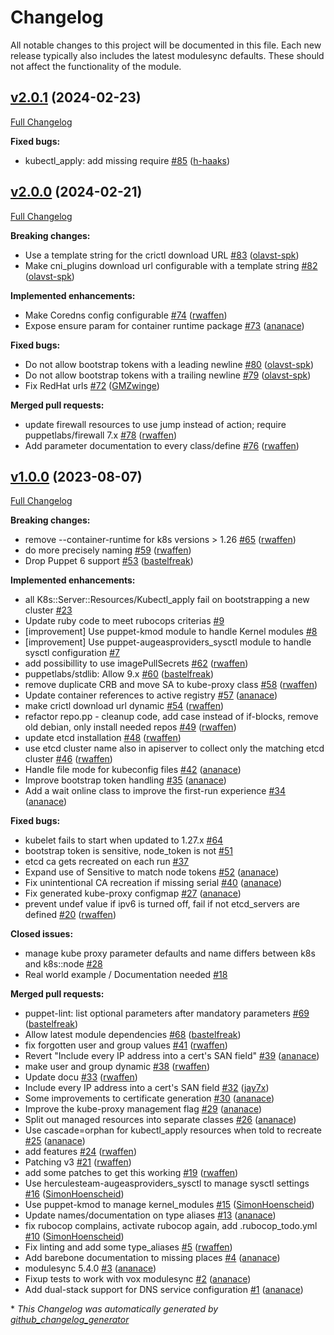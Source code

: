 # Changelog

All notable changes to this project will be documented in this file.
Each new release typically also includes the latest modulesync defaults.
These should not affect the functionality of the module.

## [v2.0.1](https://github.com/voxpupuli/puppet-k8s/tree/v2.0.1) (2024-02-23)

[Full Changelog](https://github.com/voxpupuli/puppet-k8s/compare/v2.0.0...v2.0.1)

**Fixed bugs:**

- kubectl\_apply: add missing require [\#85](https://github.com/voxpupuli/puppet-k8s/pull/85) ([h-haaks](https://github.com/h-haaks))

## [v2.0.0](https://github.com/voxpupuli/puppet-k8s/tree/v2.0.0) (2024-02-21)

[Full Changelog](https://github.com/voxpupuli/puppet-k8s/compare/v1.0.0...v2.0.0)

**Breaking changes:**

- Use a template string for the crictl download URL [\#83](https://github.com/voxpupuli/puppet-k8s/pull/83) ([olavst-spk](https://github.com/olavst-spk))
- Make cni\_plugins download url configurable with a template string [\#82](https://github.com/voxpupuli/puppet-k8s/pull/82) ([olavst-spk](https://github.com/olavst-spk))

**Implemented enhancements:**

- Make Coredns config configurable [\#74](https://github.com/voxpupuli/puppet-k8s/pull/74) ([rwaffen](https://github.com/rwaffen))
- Expose ensure param for container runtime package [\#73](https://github.com/voxpupuli/puppet-k8s/pull/73) ([ananace](https://github.com/ananace))

**Fixed bugs:**

- Do not allow bootstrap tokens with a leading newline [\#80](https://github.com/voxpupuli/puppet-k8s/pull/80) ([olavst-spk](https://github.com/olavst-spk))
- Do not allow bootstrap tokens with a trailing newline [\#79](https://github.com/voxpupuli/puppet-k8s/pull/79) ([olavst-spk](https://github.com/olavst-spk))
- Fix RedHat urls [\#72](https://github.com/voxpupuli/puppet-k8s/pull/72) ([GMZwinge](https://github.com/GMZwinge))

**Merged pull requests:**

- update firewall resources to use jump instead of action; require puppetlabs/firewall 7.x [\#78](https://github.com/voxpupuli/puppet-k8s/pull/78) ([rwaffen](https://github.com/rwaffen))
- Add parameter documentation to every class/define [\#76](https://github.com/voxpupuli/puppet-k8s/pull/76) ([rwaffen](https://github.com/rwaffen))

## [v1.0.0](https://github.com/voxpupuli/puppet-k8s/tree/v1.0.0) (2023-08-07)

[Full Changelog](https://github.com/voxpupuli/puppet-k8s/compare/015d6134ae3d9b40ca539c9439a0de79374bc27a...v1.0.0)

**Breaking changes:**

- remove --container-runtime for k8s versions \> 1.26 [\#65](https://github.com/voxpupuli/puppet-k8s/pull/65) ([rwaffen](https://github.com/rwaffen))
- do more precisely naming [\#59](https://github.com/voxpupuli/puppet-k8s/pull/59) ([rwaffen](https://github.com/rwaffen))
- Drop Puppet 6 support [\#53](https://github.com/voxpupuli/puppet-k8s/pull/53) ([bastelfreak](https://github.com/bastelfreak))

**Implemented enhancements:**

- all K8s::Server::Resources/Kubectl\_apply fail on bootstrapping a new cluster [\#23](https://github.com/voxpupuli/puppet-k8s/issues/23)
- Update ruby code to meet rubocops criterias [\#9](https://github.com/voxpupuli/puppet-k8s/issues/9)
- \[improvement\] Use puppet-kmod module to handle Kernel modules [\#8](https://github.com/voxpupuli/puppet-k8s/issues/8)
- \[improvement\] Use puppet-augeasproviders\_sysctl module to handle sysctl configuration [\#7](https://github.com/voxpupuli/puppet-k8s/issues/7)
- add possibillity to use imagePullSecrets [\#62](https://github.com/voxpupuli/puppet-k8s/pull/62) ([rwaffen](https://github.com/rwaffen))
- puppetlabs/stdlib: Allow 9.x [\#60](https://github.com/voxpupuli/puppet-k8s/pull/60) ([bastelfreak](https://github.com/bastelfreak))
- remove duplicate CRB and move SA to kube-proxy class [\#58](https://github.com/voxpupuli/puppet-k8s/pull/58) ([rwaffen](https://github.com/rwaffen))
- Update container references to active registry [\#57](https://github.com/voxpupuli/puppet-k8s/pull/57) ([ananace](https://github.com/ananace))
- make crictl download url dynamic [\#54](https://github.com/voxpupuli/puppet-k8s/pull/54) ([rwaffen](https://github.com/rwaffen))
- refactor repo.pp - cleanup code, add case instead of if-blocks, remove old debian, only install needed repos [\#49](https://github.com/voxpupuli/puppet-k8s/pull/49) ([rwaffen](https://github.com/rwaffen))
- update etcd installation [\#48](https://github.com/voxpupuli/puppet-k8s/pull/48) ([rwaffen](https://github.com/rwaffen))
- use etcd cluster name also in apiserver to collect only the matching etcd cluster [\#46](https://github.com/voxpupuli/puppet-k8s/pull/46) ([rwaffen](https://github.com/rwaffen))
- Handle file mode for kubeconfig files [\#42](https://github.com/voxpupuli/puppet-k8s/pull/42) ([ananace](https://github.com/ananace))
- Improve bootstrap token handling [\#35](https://github.com/voxpupuli/puppet-k8s/pull/35) ([ananace](https://github.com/ananace))
- Add a wait online class to improve the first-run experience [\#34](https://github.com/voxpupuli/puppet-k8s/pull/34) ([ananace](https://github.com/ananace))

**Fixed bugs:**

- kubelet fails to start when updated to 1.27.x [\#64](https://github.com/voxpupuli/puppet-k8s/issues/64)
- bootstrap token is sensitive, node\_token is not [\#51](https://github.com/voxpupuli/puppet-k8s/issues/51)
- etcd ca gets recreated on each run [\#37](https://github.com/voxpupuli/puppet-k8s/issues/37)
- Expand use of Sensitive to match node tokens [\#52](https://github.com/voxpupuli/puppet-k8s/pull/52) ([ananace](https://github.com/ananace))
- Fix unintentional CA recreation if missing serial [\#40](https://github.com/voxpupuli/puppet-k8s/pull/40) ([ananace](https://github.com/ananace))
- Fix generated kube-proxy configmap [\#27](https://github.com/voxpupuli/puppet-k8s/pull/27) ([ananace](https://github.com/ananace))
- prevent undef value if ipv6 is turned off, fail if not etcd\_servers are defined [\#20](https://github.com/voxpupuli/puppet-k8s/pull/20) ([rwaffen](https://github.com/rwaffen))

**Closed issues:**

- manage kube proxy parameter defaults and name differs between k8s and k8s::node [\#28](https://github.com/voxpupuli/puppet-k8s/issues/28)
- Real world example / Documentation needed [\#18](https://github.com/voxpupuli/puppet-k8s/issues/18)

**Merged pull requests:**

- puppet-lint: list optional parameters after mandatory parameters [\#69](https://github.com/voxpupuli/puppet-k8s/pull/69) ([bastelfreak](https://github.com/bastelfreak))
- Allow latest module dependencies [\#68](https://github.com/voxpupuli/puppet-k8s/pull/68) ([bastelfreak](https://github.com/bastelfreak))
- fix forgotten user and group values [\#41](https://github.com/voxpupuli/puppet-k8s/pull/41) ([rwaffen](https://github.com/rwaffen))
- Revert "Include every IP address into a cert's SAN field" [\#39](https://github.com/voxpupuli/puppet-k8s/pull/39) ([ananace](https://github.com/ananace))
- make user and group dynamic [\#38](https://github.com/voxpupuli/puppet-k8s/pull/38) ([rwaffen](https://github.com/rwaffen))
- Update docu [\#33](https://github.com/voxpupuli/puppet-k8s/pull/33) ([rwaffen](https://github.com/rwaffen))
- Include every IP address into a cert's SAN field [\#32](https://github.com/voxpupuli/puppet-k8s/pull/32) ([jay7x](https://github.com/jay7x))
- Some improvements to certificate generation [\#30](https://github.com/voxpupuli/puppet-k8s/pull/30) ([ananace](https://github.com/ananace))
- Improve the kube-proxy management flag [\#29](https://github.com/voxpupuli/puppet-k8s/pull/29) ([ananace](https://github.com/ananace))
- Split out managed resources into separate classes [\#26](https://github.com/voxpupuli/puppet-k8s/pull/26) ([ananace](https://github.com/ananace))
- Use cascade=orphan for kubectl\_apply resources when told to recreate [\#25](https://github.com/voxpupuli/puppet-k8s/pull/25) ([ananace](https://github.com/ananace))
- add features [\#24](https://github.com/voxpupuli/puppet-k8s/pull/24) ([rwaffen](https://github.com/rwaffen))
- Patching v3 [\#21](https://github.com/voxpupuli/puppet-k8s/pull/21) ([rwaffen](https://github.com/rwaffen))
- add some patches to get this working [\#19](https://github.com/voxpupuli/puppet-k8s/pull/19) ([rwaffen](https://github.com/rwaffen))
- Use herculesteam-augeasproviders\_sysctl to manage sysctl settings [\#16](https://github.com/voxpupuli/puppet-k8s/pull/16) ([SimonHoenscheid](https://github.com/SimonHoenscheid))
- Use puppet-kmod to manage kernel\_modules [\#15](https://github.com/voxpupuli/puppet-k8s/pull/15) ([SimonHoenscheid](https://github.com/SimonHoenscheid))
- Update names/documentation on type aliases [\#13](https://github.com/voxpupuli/puppet-k8s/pull/13) ([ananace](https://github.com/ananace))
- fix rubocop complains, activate rubocop again, add .rubocop\_todo.yml [\#10](https://github.com/voxpupuli/puppet-k8s/pull/10) ([SimonHoenscheid](https://github.com/SimonHoenscheid))
- Fix linting and add some type\_aliases [\#5](https://github.com/voxpupuli/puppet-k8s/pull/5) ([rwaffen](https://github.com/rwaffen))
- Add barebone documentation to missing places [\#4](https://github.com/voxpupuli/puppet-k8s/pull/4) ([ananace](https://github.com/ananace))
- modulesync 5.4.0 [\#3](https://github.com/voxpupuli/puppet-k8s/pull/3) ([ananace](https://github.com/ananace))
- Fixup tests to work with vox modulesync [\#2](https://github.com/voxpupuli/puppet-k8s/pull/2) ([ananace](https://github.com/ananace))
- Add dual-stack support for DNS service configuration [\#1](https://github.com/voxpupuli/puppet-k8s/pull/1) ([ananace](https://github.com/ananace))



\* *This Changelog was automatically generated by [github_changelog_generator](https://github.com/github-changelog-generator/github-changelog-generator)*
